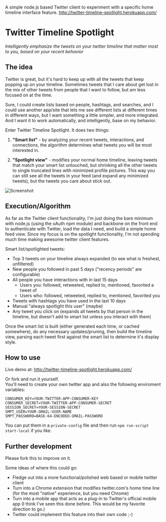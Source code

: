 A simple node.js based Twitter client to experiment with a specific home timeline interface feature.  http://twitter-timeline-spotlight.herokuapp.com/

Twitter Timeline Spotlight
==========================

_Intelligently emphasize the tweets on your twitter timeline that matter most to you, based on your recent behavior_


The idea
------------
 
Twitter is great, but it's hard to keep up with all the tweets that keep popping up on your timeline.  Sometimes tweets that I care about get lost in the mix of other tweets from people that I want to follow, but am less focused on at the time.  
 
Sure, I could create lists based on people, hashtags, and searches, and I could use another app/site that lets me see different lists at different times in different ways, but I want something a little simpler, and more integrated.  And I want it to work automatically, and intelligently, base on my behavior.
 
Enter Twitter Timeline Spotlight.  It does two things:

1. __"Smart list"__ - by analyzing your recent tweets, interactions, and connections, the algorithm determines what tweets you will be most interested in.

2. __"Spotlight view"__ - modifies your normal home timeline, leaving tweets that match your smart list untouched, but shrinking all the other tweets to single truncated lines with minimized profile pictures.  This way you can still see all the tweets in your feed (and expand any minimized tweets), but the tweets you care about stick out.

![Screenshot](https://pbs.twimg.com/media/BfBmndvCIAAvNsr.png:large "Screenshot")


Execution/Algorithm
-------------------
 
As far as the Twitter client functionality, I'm just doing the bare minimum with node.js (using the oAuth npm module) and backbone on the front end to authenticate with Twitter, load the data I need, and build a simple home feed view.  Since my focus is on the spotlight functionality, I'm not spending much time making awesome twitter client features.
 
Smart list/spotlighted tweets:
- Top 3 tweets on your timeline always expanded (to see what is freshest, unfiltered)
- New people you followed in past 5 days ("recency periods" are configurable)
- All people you have interactions with in last 15 days
  - Users you: followed, retweeted, replied to, mentioned, favorited a tweet of
  - Users who: followed, retweeted, replied to, mentioned, favorited you
- Tweets with hashtags you have used in the last 10 days
- Manual "always spotlight this user" (maybe)
- Any tweet you click on (expands all tweets by that person in the timeline, but doesn't add to smart list unless you interact with them)

Once the smart list is built (either generated each time, or cached somewhere), do any necessary updates/pruning, then build the timeline view, parsing each tweet first against the smart list to determine it's display style.


How to use
----------

Live demo at: http://twitter-timeline-spotlight.herokuapp.com/

Or fork and run it yourself.  
You'll need to create your own twitter app and also the following enviroment variables:

```
CONSUMER_KEY=YOUR-TWITTER-APP-CONSUMER-KEY
CONSUMER_SECRET=YOUR-TWITTER-APP-CONSUMER-SECRET
SESSION_SECRET=YOUR-SESSION-SECRET
SMPT_USER=YOUR-GMAIL-USER-NAME
SMPT_PASSWORD=BASE-64-ENCODED-GMAIL-PASSWORD
```
You can put them in a `private-config` file and then run `npm run-script start-local` if you like.


Further development
-------------------

Please fork this to improve on it.

Some ideas of where this could go:

 - Fledge out into a more functional/polished web based or mobile twitter client
 - Turn into a Chrome extension that modifies twitter.com's home time line (for the most "native" experience, but you need Chrome)
 - Turn into a mobile app that acts as a plug-in to Twitter's official mobile app (I think I've seen this done before.  This would be my favorite direction to go.)
 - Twitter could implement this feature into their own code ;-)

